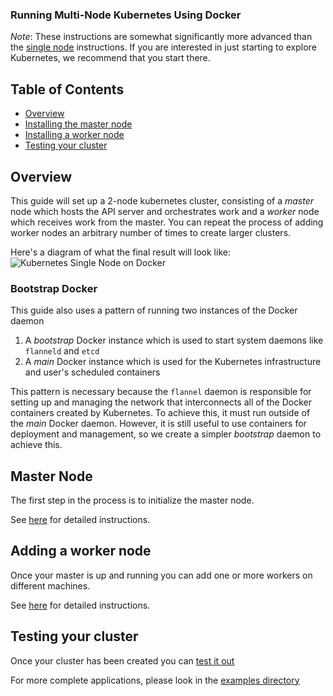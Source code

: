### Running Multi-Node Kubernetes Using Docker

_Note_:
These instructions are somewhat significantly more advanced than the [single node](docker.md) instructions.  If you are
interested in just starting to explore Kubernetes, we recommend that you start there.

## Table of Contents
  * [Overview](#overview)
  * [Installing the master node](#master-node)
  * [Installing a worker node](#adding-a-worker-node)
  * [Testing your cluster](#testing-your-cluster)

## Overview
This guide will set up a 2-node kubernetes cluster, consisting of a _master_ node which hosts the API server and orchestrates work
and a _worker_ node which receives work from the master.  You can repeat the process of adding worker nodes an arbitrary number of
times to create larger clusters.

Here's a diagram of what the final result will look like:
![Kubernetes Single Node on Docker](k8s-docker.png)

### Bootstrap Docker
This guide also uses a pattern of running two instances of the Docker daemon
   1) A _bootstrap_ Docker instance which is used to start system daemons like ```flanneld``` and ```etcd```
   2) A _main_ Docker instance which is used for the Kubernetes infrastructure and user's scheduled containers

This pattern is necessary because the ```flannel``` daemon is responsible for setting up and managing the network that interconnects
all of the Docker containers created by Kubernetes.  To achieve this, it must run outside of the _main_ Docker daemon.  However,
it is still useful to use containers for deployment and management, so we create a simpler _bootstrap_ daemon to achieve this.

## Master Node
The first step in the process is to initialize the master node.

See [here](docker-multinode/master.md) for detailed instructions.

## Adding a worker node

Once your master is up and running you can add one or more workers on different machines.

See [here](docker-multinode/worker.md) for detailed instructions.

## Testing your cluster

Once your cluster has been created you can [test it out](docker-multinode/testing.md)

For more complete applications, please look in the [examples directory](../../examples)
